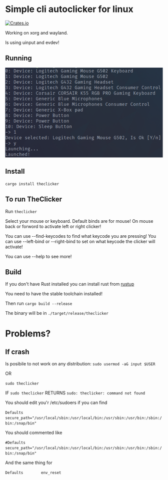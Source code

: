 # Simple cli autoclicker for linux
[![Crates.io](https://img.shields.io/crates/v/theclicker.svg)](https://crates.io/crates/theclicker)

Working on xorg and wayland.

Is using uinput and evdev!

## Running
![Running](images/running.png)

## Install
```cargo install theclicker```

## To run TheClicker

Run `theclicker`

Select your mouse or keyboard.
Default binds are for mouse!
On mouse back or forword to activate left or right clicker!

You can use --find-keycodes to find what keycode you are pressing!
You can use --left-bind or --right-bind to set on what keycode the clicker will activate!

You can use --help to see more!

## Build

If you don't have Rust installed you can install rust from [rustup](https://rustup.rs/)

You need to have the stable toolchain installed!

Then run `cargo build --release`

The binary will be in `./target/release/theclicker`

# Problems?

## If crash

Is posibile to not work on any distribution: ```sudo usermod -aG input $USER```

OR

```sudo theclicker```

IF ```sudo theclicker``` RETURNS `sudo: theclicker: command not found`

You should edit you'r /etc/sudoers
if you can find

`Defaults        secure_path="/usr/local/sbin:/usr/local/bin:/usr/sbin:/usr/bin:/sbin:/bin:/snap/bin"`

You should commented like

`#Defaults        secure_path="/usr/local/sbin:/usr/local/bin:/usr/sbin:/usr/bin:/sbin:/bin:/snap/bin"`


And the same thing for

`Defaults        env_reset`